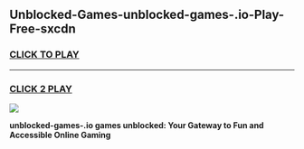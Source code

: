 
## Unblocked-Games-unblocked-games-.io-Play-Free-sxcdn
<h3>
<a href="https://premium76.site?title=unblocked-games-.io&ref=15A">CLICK TO PLAY</a></h3>
<hr>

<h3>
<a href="https://premium76.site?title=unblocked-games-.io&ref=15A">CLICK 2 PLAY</a>
  
</h3>

<a href="https://premium76.site?title=unblocked-games-.io&ref=15A"><img src="https://clearcache.store/games.png"></a>


**unblocked-games-.io games unblocked: Your Gateway to Fun and Accessible Online Gaming**
